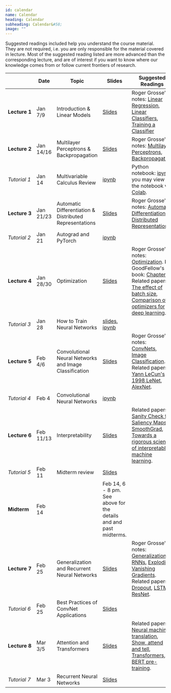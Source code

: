```yaml
---
id: calendar
name: Calendar
heading: Calendar
subheading: Calendar&#58;
image: ""
---
```


Suggested readings included help you understand the course material. They are not required, i.e. you are only responsible for the material covered in lecture. Most of the suggested reading listed are more advanced than the corresponding lecture, and are of interest if you want to know where our knowledge comes from or follow current frontiers of research.

|       | Date    | Topic                  | Slides  | Suggested Readings 
|-------|----|------------------------|---------|------------------------------------------
| **Lecture&nbsp;1**| Jan 7/9    | Introduction & Linear Models | [Slides](/assets/slides/lec01.pdf)  | Roger Grosse's notes: [Linear Regression](/assets/readings/L01a.pdf), [Linear Classifiers](/assets/readings/L01b.pdf), [Training a Classifier](/assets/readings/L01c.pdf)
| **Lecture&nbsp;2**| Jan 14/16  | Multilayer Perceptrons & Backpropagation |  [Slides](/assets/slides/lec02.pdf)  | Roger Grosse's notes: [Multilayer Perceptrons](/assets/readings/L02a.pdf), [Backpropagation](/assets/readings/L02b.pdf)
| *Tutorial&nbsp;1* | Jan 14  | Multivariable Calculus Review  | [ipynb](/assets/tutorials/calc_intro_corrections.ipynb)  | Python notebook: [ipynb](/assets/tutorials/calc_intro_corrections.ipynb), you may view the notebook via [Colab](https://colab.research.google.com/).
| **Lecture&nbsp;3**| Jan 21/23  | Automatic Differentiation & Distributed Representations |  [Slides](/assets/slides/lec03.pdf)  | Roger Grosse's notes: [Automatic Differentiation](/assets/readings/L03a.pdf), [Distributed Representations](/assets/readings/L03b.pdf)
| *Tutorial&nbsp;2* | Jan 21  | Autograd and PyTorch  | [ipynb](/assets/tutorials/autograd_tutorial.ipynb)  | 
| **Lecture&nbsp;4**| Jan 28/30  | Optimization |  [Slides](/assets/slides/lec04.pdf)  | Roger Grosse's notes: [Optimization](/assets/readings/L04.pdf). Ian GoodFellow's book: [Chapter 8](https://www.deeplearningbook.org/contents/optimization.html). Related papers: [The effect of batch size](http://www.jmlr.org/papers/volume20/18-789/18-789.pdf), [Comparison of optimizers for deep learning](https://arxiv.org/pdf/1910.05446.pdf).
| *Tutorial&nbsp;3* | Jan 28  | How to Train Neural Networks  | [slides](https://docs.google.com/presentation/d/1IFiD7w_vhvDIxOww8x8t_dSwRfTJ9n8vowfjkf_O-Sc/edit#slide=id.p), [ipynb](https://colab.research.google.com/drive/1FOtRNZNXjZPbocvvSbYbb-R0EySYy9EM)  | 
| **Lecture&nbsp;5** | Feb 4/6  | Convolutional Neural Networks and Image Classification  | [Slides](/assets/slides/lec05.pdf)  | Roger Grosse's notes: [ConvNets](/assets/readings/L05a.pdf), [Image Classification](/assets/readings/L05b.pdf). Related papers: [Yann LeCun's 1998 LeNet](https://cs.nyu.edu/~yann/2010f-G22-2565-001/diglib/lecun-98.pdf), [AlexNet](https://papers.nips.cc/paper/4824-imagenet-classification-with-deep-convolutional-neural-networks.pdf). 
| *Tutorial&nbsp;4* | Feb 4  | Convolutional Neural Networks  | [ipynb](https://colab.research.google.com/drive/1sZWrtmHnJPz4p_YOIHbYryrQhsO4DOMD#scrollTo=9OJg-zlR-af2)  | 
| **Lecture&nbsp;6** | Feb 11/13  | Interpretability  | [Slides](/assets/slides/lec06.pdf)  | Related papers: [Sanity Check for Saliency Maps](http://papers.nips.cc/paper/8160-sanity-checks-for-saliency-maps.pdf), [SmoothGrad](https://arxiv.org/pdf/1706.03825.pdf), [Towards a rigorous science of interpretable machine learning](https://arxiv.org/pdf/1702.08608.pdf). 
| *Tutorial&nbsp;5* | Feb 11  | Midterm review  | [Slides](/assets/tutorials/midterm_review.pdf)  | 
| **Midterm** | Feb 14  |   | Feb 14, 6 - 8 pm. See above for the details and and past midterms.  | 
| **Lecture&nbsp;7** | Feb 25  | Generalization and Recurrent Neural Networks  | [Slides](/assets/slides/lec07.pdf)  | Roger Grosse's notes: [Generalization](/assets/readings/L07a.pdf), [RNNs](/assets/readings/L07b.pdf), [Exploding Vanishing Gradients](/assets/readings/L07c.pdf). Related papers: [Dropout](http://www.jmlr.org/papers/volume15/srivastava14a/srivastava14a.pdf?utm_content=buffer79b43&utm_medium=social&utm_source=twitter.com&utm_campaign=buffer), [LSTM](https://www.bioinf.jku.at/publications/older/2604.pdf), [ResNet](https://arxiv.org/abs/1512.03385). 
| *Tutorial&nbsp;6* | Feb 25  | Best Practices of ConvNet Applications  | [Slides](/assets/tutorials/convnet_application.pdf)  | 
| **Lecture&nbsp;8** | Mar 3/5  | Attention and Transformers  | [Slides](/assets/slides/lec08.pdf)  | Related papers: [Neural machine translation](https://arxiv.org/pdf/1409.0473), [Show, attend and tell](https://arxiv.org/abs/1502.03044), [Transformers](https://papers.nips.cc/paper/7181-attention-is-all-you-need.pdf), [BERT pre-training](https://arxiv.org/pdf/1810.04805.pdf). 
| *Tutorial&nbsp;7* | Mar 3  | Recurrent Neural Networks  | [Slides](/assets/tutorials/tut7_final.ipynb)  | 
